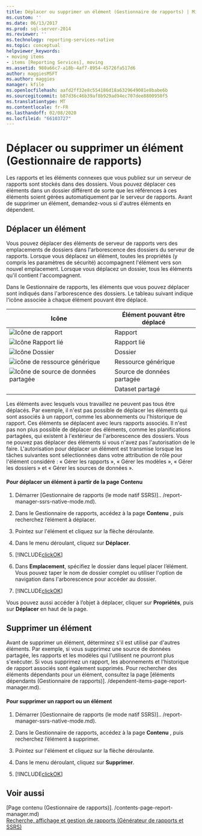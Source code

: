 ```yaml
---
title: Déplacer ou supprimer un élément (Gestionnaire de rapports) | Microsoft Docs
ms.custom: ''
ms.date: 06/13/2017
ms.prod: sql-server-2014
ms.reviewer: ''
ms.technology: reporting-services-native
ms.topic: conceptual
helpviewer_keywords:
- moving items
- items [Reporting Services], moving
ms.assetid: 980a66c7-a18b-4af7-8954-45726fa517d6
author: maggiesMSFT
ms.author: maggies
manager: kfile
ms.openlocfilehash: aafd2ff32e8c554186d18a6329649081e8babe6b
ms.sourcegitcommit: b87d36c46b39af8b929ad94ec707dee8800950f5
ms.translationtype: MT
ms.contentlocale: fr-FR
ms.lasthandoff: 02/08/2020
ms.locfileid: "66103727"
---
```

# <a name="move-or-delete-an-item-report-manager"></a>Déplacer ou supprimer un élément (Gestionnaire de rapports)
  Les rapports et les éléments connexes que vous publiez sur un serveur de rapports sont stockés dans des dossiers. Vous pouvez déplacer ces éléments dans un dossier différent de sorte que les références à ces éléments soient gérées automatiquement par le serveur de rapports. Avant de supprimer un élément, demandez-vous si d'autres éléments en dépendent.  
  
## <a name="move-an-item"></a>Déplacer un élément  
 Vous pouvez déplacer des éléments de serveur de rapports vers des emplacements de dossiers dans l'arborescence des dossiers du serveur de rapports. Lorsque vous déplacez un élément, toutes les propriétés (y compris les paramètres de sécurité) accompagnent l'élément vers son nouvel emplacement. Lorsque vous déplacez un dossier, tous les éléments qu'il contient l'accompagnent.  
  
 Dans le Gestionnaire de rapports, les éléments que vous pouvez déplacer sont indiqués dans l'arborescence des dossiers. Le tableau suivant indique l'icône associée à chaque élément pouvant être déplacé.  
  
|Icône|Élément pouvant être déplacé|  
|----------|-------------------|  
|![Icône de rapport](../media/hlp-16doc.gif "Icône de rapport")|Rapport|  
|![Icône Rapport lié](../media/hlp-16linked.gif "Icône Rapport lié")|Rapport lié|  
|![Icône Dossier](../media/hlp-16folder.gif "Icône Dossier")|Dossier|  
|![icône de ressource générique](../media/hlp-16file.gif "icône de ressource générique")|Ressource générique|  
|![Icône de source de données partagée](../media/hlp-16datasource.png "Icône de source de données partagée")|Source de données partagée|  
||Dataset partagé|  
  
 Les éléments avec lesquels vous travaillez ne peuvent pas tous être déplacés. Par exemple, il n'est pas possible de déplacer les éléments qui sont associés à un rapport, comme les abonnements ou l'historique de rapport. Ces éléments se déplacent avec leurs rapports associés. Il n'est pas non plus possible de déplacer des éléments, comme les planifications partagées, qui existent à l'extérieur de l'arborescence des dossiers. Vous ne pouvez pas déplacer des éléments si vous n'avez pas l'autorisation de le faire. L'autorisation pour déplacer un élément est transmise lorsque les tâches suivantes sont sélectionnées dans votre attribution de rôle pour l'élément considéré : « Gérer les rapports », « Gérer les modèles », « Gérer les dossiers » et « Gérer les sources de données ».  
  
#### <a name="to-move-an-item-from-within-the-contents-page"></a>Pour déplacer un élément à partir de la page Contenu  
  
1.  Démarrer [Gestionnaire de rapports &#40;le mode natif SSRS&#41;].. /report-manager-ssrs-native-mode.md).  
  
2.  Dans le Gestionnaire de rapports, accédez à la page **Contenu** , puis recherchez l’élément à déplacer.  
  
3.  Pointez sur l'élément et cliquez sur la flèche déroulante.  
  
4.  Dans le menu déroulant, cliquez sur **Déplacer**.  
  
5.  [!INCLUDE[clickOK](../../../includes/clickok-md.md)]  
  
6.  Dans **Emplacement**, spécifiez le dossier dans lequel placer l’élément. Vous pouvez taper le nom de dossier complet ou utiliser l'option de navigation dans l'arborescence pour accéder au dossier.  
  
7.  [!INCLUDE[clickOK](../../../includes/clickok-md.md)]  
  
 Vous pouvez aussi accéder à l’objet à déplacer, cliquer sur **Propriétés**, puis sur **Déplacer** en haut de la page.  
  
## <a name="delete-an-item"></a>Supprimer un élément  
 Avant de supprimer un élément, déterminez s'il est utilisé par d'autres éléments. Par exemple, si vous supprimez une source de données partagée, les rapports et les modèles qui l'utilisent ne pourront plus s'exécuter. Si vous supprimez un rapport, les abonnements et l'historique de rapport associés sont également supprimés. Pour rechercher des éléments dépendants pour un élément, consultez la page [éléments dépendants &#40;Gestionnaire de rapports&#41;]. /dependent-items-page-report-manager.md).  
  
#### <a name="to-delete-a-report-or-item"></a>Pour supprimer un rapport ou un élément  
  
1.  Démarrer [Gestionnaire de rapports &#40;le mode natif SSRS&#41;].. /report-manager-ssrs-native-mode.md).  
  
2.  Dans le Gestionnaire de rapports, accédez à la page **Contenu** , puis recherchez l’élément à supprimer.  
  
3.  Pointez sur l'élément et cliquez sur la flèche déroulante.  
  
4.  Dans le menu déroulant, cliquez sur **Supprimer**.  
  
5.  [!INCLUDE[clickOK](../../../includes/clickok-md.md)]  
  
## <a name="see-also"></a>Voir aussi  
 [Page contenu &#40;Gestionnaire de rapports&#41;]. /contents-page-report-manager.md)   
 [Recherche, affichage et gestion de rapports &#40;Générateur de rapports et SSRS&#41;](../report-builder/finding-viewing-and-managing-reports-report-builder-and-ssrs.md)  
  
  
